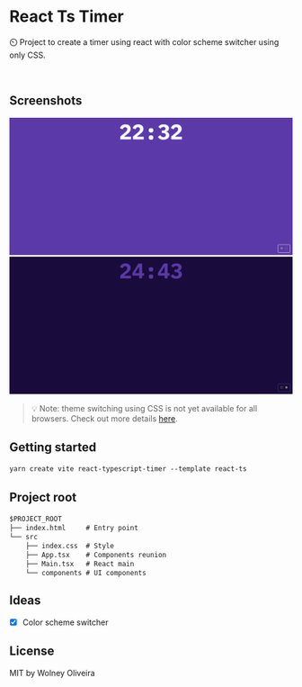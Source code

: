 # React Ts Timer
⏲️ Project to create a timer using react with color scheme switcher using only CSS.

<br>

## Screenshots
![Screenshot](doc/lightmode.png)
![Screenshot](doc/darkmode.png)

> 💡 Note: theme switching using CSS is not yet available for all browsers. Check out more details [here](https://caniuse.com/?search=%3Ahas()).

## Getting started
``` css
yarn create vite react-typescript-timer --template react-ts
```

## Project root
```
$PROJECT_ROOT
├── index.html     # Entry point
└── src
    ├── index.css  # Style
    ├── App.tsx    # Components reunion
    ├── Main.tsx   # React main
    └── components # UI components
```

## Ideas
- [x] Color scheme switcher

## License
MIT by Wolney Oliveira